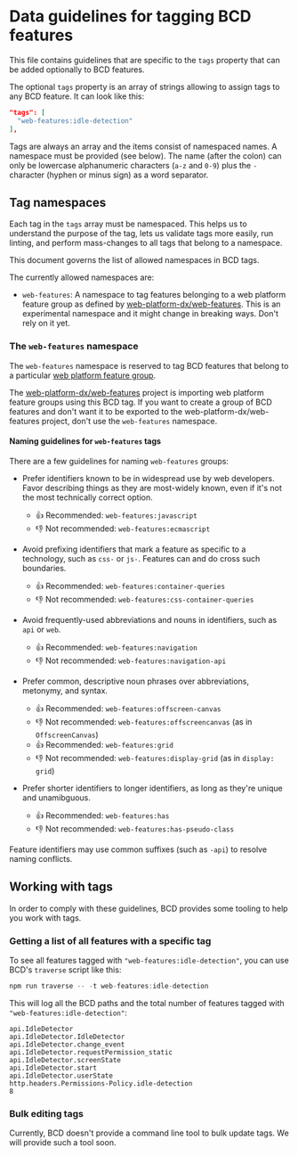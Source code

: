 # Data guidelines for tagging BCD features

This file contains guidelines that are specific to the `tags` property that can be added optionally to BCD features.

The optional `tags` property is an array of strings allowing to assign tags to any BCD feature. It can look like this:

```json
"tags": [
  "web-features:idle-detection"
],
```

Tags are always an array and the items consist of namespaced names. A namespace must be provided (see below). The name (after the colon) can only be lowercase alphanumeric characters (`a-z` and `0-9`) plus the `-` character (hyphen or minus sign) as a word separator.

## Tag namespaces

Each tag in the `tags` array must be namespaced. This helps us to understand the purpose of the tag, lets us validate tags more easily, run linting, and perform mass-changes to all tags that belong to a namespace.

This document governs the list of allowed namespaces in BCD tags.

The currently allowed namespaces are:

- `web-features`: A namespace to tag features belonging to a web platform feature group as defined by [web-platform-dx/web-features](https://github.com/web-platform-dx/web-features/blob/main/feature-group-definitions/README.md). This is an experimental namespace and it might change in breaking ways. Don't rely on it yet.

### The `web-features` namespace

The `web-features` namespace is reserved to tag BCD features that belong to a particular [web platform feature group](https://github.com/web-platform-dx/web-features/blob/main/feature-group-definitions/README.md).

The [web-platform-dx/web-features](https://github.com/web-platform-dx/web-features) project is importing web platform feature groups using this BCD tag. If you want to create a group of BCD features and don't want it to be exported to the web-platform-dx/web-features project, don't use the `web-features` namespace.

#### Naming guidelines for `web-features` tags

There are a few guidelines for naming `web-features` groups:

- Prefer identifiers known to be in widespread use by web developers.
  Favor describing things as they are most-widely known, even if it's not the most technically correct option.

  - 👍 Recommended: `web-features:javascript`
  - 👎 Not recommended: `web-features:ecmascript`

- Avoid prefixing identifiers that mark a feature as specific to a technology, such as `css-` or `js-`.
  Features can and do cross such boundaries.

  - 👍 Recommended: `web-features:container-queries`
  - 👎 Not recommended: `web-features:css-container-queries`

- Avoid frequently-used abbreviations and nouns in identifiers, such as `api` or `web`.

  - 👍 Recommended: `web-features:navigation`
  - 👎 Not recommended: `web-features:navigation-api`

- Prefer common, descriptive noun phrases over abbreviations, metonymy, and syntax.

  - 👍 Recommended: `web-features:offscreen-canvas`
  - 👎 Not recommended: `web-features:offscreencanvas` (as in `OffscreenCanvas`)
  - 👍 Recommended: `web-features:grid`
  - 👎 Not recommended: `web-features:display-grid` (as in `display: grid`)

- Prefer shorter identifiers to longer identifiers, as long as they're unique and unamibguous.

  - 👍 Recommended: `web-features:has`
  - 👎 Not recommended: `web-features:has-pseudo-class`

Feature identifiers may use common suffixes (such as `-api`) to resolve naming conflicts.

## Working with tags

In order to comply with these guidelines, BCD provides some tooling to help you work with tags.

### Getting a list of all features with a specific tag

To see all features tagged with `"web-features:idle-detection"`, you can use BCD's `traverse` script like this:

```js
npm run traverse -- -t web-features:idle-detection
```

This will log all the BCD paths and the total number of features tagged with `"web-features:idle-detection"`:

```
api.IdleDetector
api.IdleDetector.IdleDetector
api.IdleDetector.change_event
api.IdleDetector.requestPermission_static
api.IdleDetector.screenState
api.IdleDetector.start
api.IdleDetector.userState
http.headers.Permissions-Policy.idle-detection
8
```

### Bulk editing tags

Currently, BCD doesn't provide a command line tool to bulk update tags. We will provide such a tool soon.
